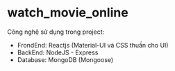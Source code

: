 # watch_movie_online
Công nghệ sử dụng trong project:
- FrondEnd: Reactjs (Material-UI và CSS thuần cho UI)
- BackEnd: NodeJS - Express
- Database: MongoDB (Mongoose)
